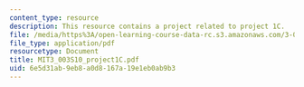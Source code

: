 ```yaml
---
content_type: resource
description: This resource contains a project related to project 1C.
file: /media/https%3A/open-learning-course-data-rc.s3.amazonaws.com/3-003-principles-of-engineering-practice-spring-2010/6e5d31ab9eb8a0d8167a19e1eb0ab9b3_MIT3_003S10_project1C.pdf
file_type: application/pdf
resourcetype: Document
title: MIT3_003S10_project1C.pdf
uid: 6e5d31ab-9eb8-a0d8-167a-19e1eb0ab9b3
---
```

